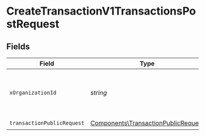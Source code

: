 # CreateTransactionV1TransactionsPostRequest


## Fields

| Field                                                                                      | Type                                                                                       | Required                                                                                   | Description                                                                                | Example                                                                                    |
| ------------------------------------------------------------------------------------------ | ------------------------------------------------------------------------------------------ | ------------------------------------------------------------------------------------------ | ------------------------------------------------------------------------------------------ | ------------------------------------------------------------------------------------------ |
| `xOrganizationId`                                                                          | *string*                                                                                   | :heavy_check_mark:                                                                         | The unique identifier for the organization making the request                              | org_12345                                                                                  |
| `transactionPublicRequest`                                                                 | [Components\TransactionPublicRequest](../../Models/Components/TransactionPublicRequest.md) | :heavy_check_mark:                                                                         | N/A                                                                                        |                                                                                            |